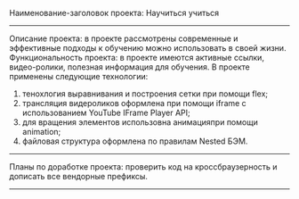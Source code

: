 Наименование-заголовок проекта: Научиться учиться
___________________________

Описание проекта: в проекте рассмотрены современные и эффективные подходы к обучению можно использовать в своей жизни.
Функциональность проекта: в проекте имеются активные ссылки, видео-ролики, полезная информация для обучения.
В проекте применены следующие технологии:
1) тенохлогия выравнивания и построения сетки при помощи flex;
2) трансляция видероликов оформлена при помощи iframe с использованием YouTube IFrame Player API;
3) для вращения элементов использовна анимацияпри помощи animation;
4) файловая структура оформлена по правилам Nested БЭМ.
___________________________

Планы по доработке проекта: проверить код на кроссбраузерность и дописать все вендорные префиксы.
___________________________
